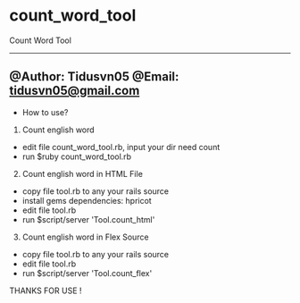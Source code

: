 count_word_tool
===============

Count Word Tool

-------
@Author: Tidusvn05
@Email: tidusvn05@gmail.com
-------


* How to use?

1. Count english word
  - edit file count_word_tool.rb, input your dir need count
  - run $ruby count_word_tool.rb

2. Count english word in HTML File
  - copy file tool.rb to any your rails source
  - install gems dependencies: hpricot
  - edit file tool.rb
  - run $script/server 'Tool.count_html'
  
3. Count english word in Flex Source
  - copy file tool.rb to any your rails source
  - edit file tool.rb
  - run $script/server 'Tool.count_flex'





THANKS FOR USE !
